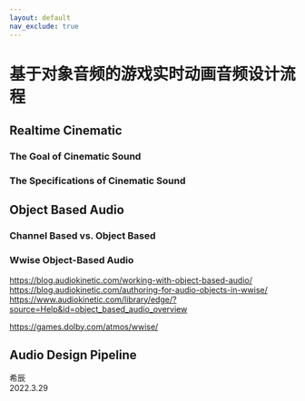 ```yaml
---
layout: default
nav_exclude: true
---
```


# 基于对象音频的游戏实时动画音频设计流程


## Realtime Cinematic

### The Goal of Cinematic Sound

### The Specifications of Cinematic Sound

## Object Based Audio

### Channel Based vs. Object Based

### Wwise Object-Based Audio

https://blog.audiokinetic.com/working-with-object-based-audio/
https://blog.audiokinetic.com/authoring-for-audio-objects-in-wwise/
https://www.audiokinetic.com/library/edge/?source=Help&id=object_based_audio_overview

https://games.dolby.com/atmos/wwise/

## Audio Design Pipeline


希辰  
2022.3.29